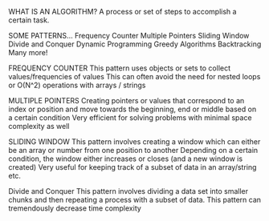 WHAT IS AN ALGORITHM?
A process or set of steps to accomplish a certain task.

SOME PATTERNS...
Frequency Counter
Multiple Pointers
Sliding Window
Divide and Conquer
Dynamic Programming
Greedy Algorithms
Backtracking
Many more!


FREQUENCY COUNTER
This pattern uses objects or sets to collect values/frequencies of values
This can often avoid the need for nested loops or O(N^2) operations with arrays / strings

MULTIPLE POINTERS
Creating pointers or values that correspond to an index or position and move towards the beginning, end or middle based on a certain condition
Very efficient for solving problems with minimal space complexity as well

SLIDING WINDOW
This pattern involves creating a window which can either be an array or number from one position to another
Depending on a certain condition, the window either increases or closes (and a new window is created)
Very useful for keeping track of a subset of data in an array/string etc.

Divide and Conquer
This pattern involves dividing a data set into smaller chunks and then repeating a process with a subset of data.
This pattern can tremendously decrease time complexity